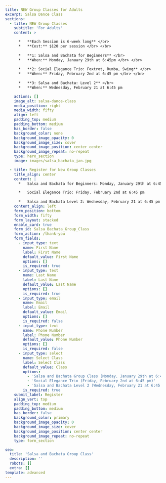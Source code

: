 ```yaml
---
title: NEW Group Classes for Adults
excerpt: Salsa Dance Class
sections:
  - title: NEW Group Classes
    subtitle: 'For Adults'
    content: >

      *   **Each Session is 6-week long** </br>
      *   **Cost:** $120 per session </br> </br>
      
      *   **1: Salsa and Bachata for Beginners** </br>
      *   **When:** Monday, January 29th at 6:45pm </br> </br>
   
      *   **2: Social Elegance Trio: Foxtrot, Rumba, Swing** </br>
      *   **When:** Friday, February 2nd at 6:45 pm </br> </br>
      
      *   **3: Salsa and Bachata: Level 2** </br>
      *   **When:** Wednesday, February 21 at 6:45 pm

    actions: []
    image_alt: salsa-dance-class
    media_position: right
    media_width: fifty
    align: left
    padding_top: medium
    padding_bottom: medium
    has_border: false
    background_color: none
    background_image_opacity: 0
    background_image_size: cover
    background_image_position: center center
    background_image_repeat: no-repeat
    type: hero_section
    image: images/salsa_bachata_jan.jpg

  - title: Register for New Group Classes
    title_align: center
    content: |
      *   Salsa and Bachata for Beginners: Monday, January 29th at 6:45 pm

      *   Social Elegance Trio: Friday, February 2nd at 6:45 pm
        
      *   Salsa and Bachata Level 2: Wednesday, February 21 at 6:45 pm
    content_align: left
    form_position: bottom
    form_width: fifty
    form_layout: stacked
    enable_card: true
    form_id: Salsa_Bachata_Group_Class
    form_action: /thank-you
    form_fields:
      - input_type: text
        name: First Name
        label: First Name
        default_value: First Name
        options: []
        is_required: true
      - input_type: text
        name: Last Name
        label: Last Name
        default_value: Last Name
        options: []
        is_required: true
      - input_type: email
        name: Email
        label: Email
        default_value: Email
        options: []
        is_required: false
      - input_type: text
        name: Phone Number
        label: Phone Number
        default_value: Phone Number
        options: []
        is_required: false
      - input_type: select
        name: Select Class
        label: Select Class
        default_value: Class
        options:
          - 'Salsa and Bachata Group Class (Monday, January 29th at 6:45 pm)'
          - 'Social Elegance Trio (Friday, February 2nd at 6:45 pm)'
          - 'Salsa and Bachata Level 2 (Wednesday, February 21 at 6:45 pm)'
        is_required: true
    submit_label: Register
    align_vert: top
    padding_top: medium
    padding_bottom: medium
    has_border: false
    background_color: primary
    background_image_opacity: 0
    background_image_size: cover
    background_image_position: center center
    background_image_repeat: no-repeat
    type: form_section

seo:
  title: 'Salsa and Bachata Group Class'
  description: ''
  robots: []
  extra: []
template: advanced
---
```

